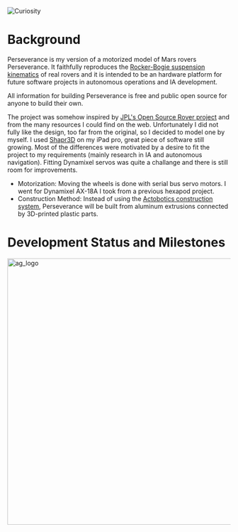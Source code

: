 ![Curiosity](/banner.jpg)

# Background

Perseverance is my version of a motorized model of Mars rovers Perseverance. It faithfully reproduces
the [Rocker-Bogie suspension kinematics](https://en.wikipedia.org/wiki/Rocker-bogie) of real
rovers and it is intended to be an hardware platform for future software projects in autonomous
operations and IA development.

All information for building Perseverance is free and public open source for anyone to build their
own.

The project was somehow inspired by [JPL's Open Source Rover project](https://opensourcerover.jpl.nasa.gov) and from the many resources I could find on the web. Unfortunately I did not fully like the design, too far from the original, so I decided to model one by myself. I used [Shapr3D](https://www.shapr3d.com) on my iPad pro, great piece of software still growing.
Most of the differences were motivated by a desire to fit the project to my requirements (mainly research in IA and autonomous navigation). Fitting Dynamixel servos was quite a challange and there is still room for improvements.

* Motorization: Moving the wheels is done with serial bus servo motors. I went for Dynamixel AX-18A I took from a previous hexapod project. 
* Construction Method: Instead of using the [Actobotics construction system](https://www.servocity.com/actobotics), Perseverance will be built from aluminum extrusions connected by 3D-printed plastic parts.

# Development Status and Milestones
<img src="https://github.com/andreagavazzi/Curiosity/blob/main/images/nasa_logo.jpg" alt="ag_logo" width="600"/>

